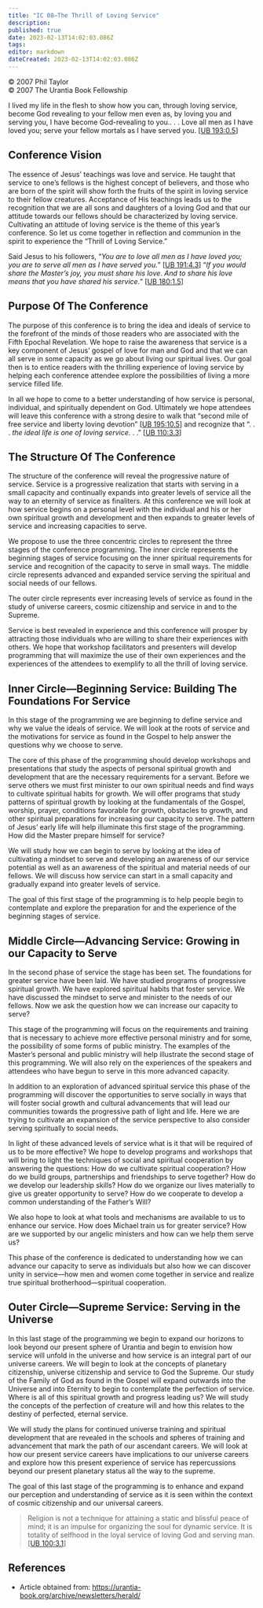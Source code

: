 ```yaml
---
title: "IC 08—The Thrill of Loving Service"
description: 
published: true
date: 2023-02-13T14:02:03.086Z
tags: 
editor: markdown
dateCreated: 2023-02-13T14:02:03.086Z
---
```


<p class="v-card v-sheet theme--light grey lighten-3 px-2">© 2007 Phil Taylor<br>© 2007 The Urantia Book Fellowship</p>

I lived my life in the flesh to show how you can, through loving service, become God revealing to your fellow men even as, by loving you and serving you, I have become God-revealing to you.. . . Love all men as I have loved you; serve your fellow mortals as I have served you. [[UB 193:0.5](/en/The_Urantia_Book/193#p0_5)]

## Conference Vision

The essence of Jesus’ teachings was love and service. He taught that service to one’s fellows is the highest concept of believers, and those who are born of the spirit will show forth the fruits of the spirit in loving service to their fellow creatures. Acceptance of His teachings leads us to the recognition that we are all sons and daughters of a loving God and that our attitude towards our fellows should be characterized by loving service. Cultivating an attitude of loving service is the theme of this year’s conference. So let us come together in reflection and communion in the spirit to experience the “Thrill of Loving Service.”

Said Jesus to his followers, “_You are to love all men as I have loved you; you are to serve all men as I have served you._” [[UB 191:4.3](/en/The_Urantia_Book/191#p4_3)] “_If you would share the Masterʼs joy, you must share his love. And to share his love means that you have shared his service._” [[UB 180:1.5](/en/The_Urantia_Book/180#p1_5)]

## Purpose Of The Conference

The purpose of this conference is to bring the idea and ideals of service to the forefront of the minds of those readers who are associated with the Fifth Epochal Revelation. We hope to raise the awareness that service is a key component of Jesus’ gospel of love for man and God and that we can all serve in some capacity as we go about living our spiritual lives. Our goal then is to entice readers with the thrilling experience of loving service by helping each conference attendee explore the possibilities of living a more service filled life.

In all we hope to come to a better understanding of how service is personal, individual, and spiritually dependent on God. Ultimately we hope attendees will leave this conference with a strong desire to walk that “second mile of free service and liberty loving devotion” [[UB 195:10.5](/en/The_Urantia_Book/195#p10_5)]  and recognize that “. . . _the ideal life is one of loving service_. . .” [[UB 110:3.3](/en/The_Urantia_Book/110#p3_3)]

## The Structure Of The Conference

The structure of the conference will reveal the progressive nature of service. Service is a progressive realization that starts with serving in a small capacity and continually expands into greater levels of service all the way to an eternity of service as finaliters. At this conference we will look at how service begins on a personal level with the individual and his or her own spiritual growth and development and then expands to greater levels of service and increasing capacities to serve.

We propose to use the three concentric circles to represent the three stages of the conference programming. The inner circle represents the beginning stages of service focusing on the inner spiritual requirements for service and recognition of the capacity to serve in small ways. The middle circle represents advanced and expanded service serving the spiritual and social needs of our fellows.

The outer circle represents ever increasing levels of service as found in the study of universe careers, cosmic citizenship and service in and to the Supreme.

Service is best revealed in experience and this conference will prosper by attracting those individuals who are willing to share their experiences with others. We hope that workshop facilitators and presenters will develop programming that will maximize the use of their own experiences and the experiences of the attendees to exemplify to all the thrill of loving service.

## Inner Circle—Beginning Service: Building The Foundations For Service

In this stage of the programming we are beginning to define service and why we value the ideals of service. We will look at the roots of service and the motivations for service as found in the Gospel to help answer the questions why we choose to serve.

The core of this phase of the programming should develop workshops and presentations that study the aspects of personal spiritual growth and development that are the necessary requirements for a servant. Before we serve others we must first minister to our own spiritual needs and find ways to cultivate spiritual habits for growth. We will offer programs that study patterns of spiritual growth by looking at the fundamentals of the Gospel, worship, prayer, conditions favorable for growth, obstacles to growth, and other spiritual preparations for increasing our capacity to serve. The pattern of Jesus’ early life will help illuminate this first stage of the programming. How did the Master prepare himself for service?

We will study how we can begin to serve by looking at the idea of cultivating a mindset to serve and developing an awareness of our service potential as well as an awareness of the spiritual and material needs of our fellows. We will discuss how service can start in a small capacity and gradually expand into greater levels of service.

The goal of this first stage of the programming is to help people begin to contemplate and explore the preparation for and the experience of the beginning stages of service.

## Middle Circle—Advancing Service: Growing in our Capacity to Serve

In the second phase of service the stage has been set. The foundations for greater service have been laid. We have studied programs of progressive spiritual growth. We have explored spiritual habits that foster service. We have discussed the mindset to serve and minister to the needs of our fellows. Now we ask the question how we can increase our capacity to serve?

This stage of the programming will focus on the requirements and training that is necessary to achieve more effective personal ministry and for some, the possibility of some forms of public ministry. The examples of the Master’s personal and public ministry will help illustrate the second stage of this programming. We will also rely on the experiences of the speakers and attendees who have begun to serve in this more advanced capacity.

In addition to an exploration of advanced spiritual service this phase of the programming will discover the opportunities to serve socially in ways that will foster social growth and cultural advancements that will lead our communities towards the progressive path of light and life. Here we are trying to cultivate an expansion of the service perspective to also consider serving spiritually to social needs.

In light of these advanced levels of service what is it that will be required of us to be more effective? We hope to develop programs and workshops that will bring to light the techniques of social and spiritual cooperation by answering the questions: How do we cultivate spiritual cooperation? How do we build groups, partnerships and friendships to serve together? How do we develop our leadership skills? How do we organize our lives materially to give us greater opportunity to serve? How do we cooperate to develop a common understanding of the Father’s Will?

We also hope to look at what tools and mechanisms are available to us to enhance our service. How does Michael train us for greater service? How are we supported by our angelic ministers and how can we help them serve us?

This phase of the conference is dedicated to understanding how we can advance our capacity to serve as individuals but also how we can discover unity in service—how men and women come together in service and realize true spiritual brotherhood—spiritual cooperation.

## Outer Circle—Supreme Service: Serving in the Universe

In this last stage of the programming we begin to expand our horizons to look beyond our present sphere of Urantia and begin to envision how service will unfold in the universe and how service is an integral part of our universe careers. We will begin to look at the concepts of planetary citizenship, universe citizenship and service to God the Supreme. Our study of the Family of God as found in the Gospel will expand outwards into the Universe and into Eternity to begin to contemplate the perfection of service. Where is all of this spiritual growth and progress leading us? We will study the concepts of the perfection of creature will and how this relates to the destiny of perfected, eternal service.

We will study the plans for continued universe training and spiritual development that are revealed in the schools and spheres of training and advancement that mark the path of our ascendant careers. We will look at how our present service careers have implications to our universe careers and explore how this present experience of service has repercussions beyond our present planetary status all the way to the supreme.

The goal of this last stage of the programming is to enhance and expand our perception and understanding of service as it is seen within the context of cosmic citizenship and our universal careers.

> Religion is not a technique for attaining a static and blissful peace of mind; it is an impulse for organizing the soul for dynamic service. It is totality of selfhood in the loyal service of loving God and serving man. [[UB 100:3.1](/en/The_Urantia_Book/100#p3_1)]

## References

- Article obtained from: https://urantia-book.org/archive/newsletters/herald/